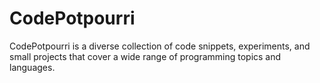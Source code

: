 # CodePotpourri
 CodePotpourri is a diverse collection of code snippets, experiments, and small projects that cover a wide range of programming topics and languages.
